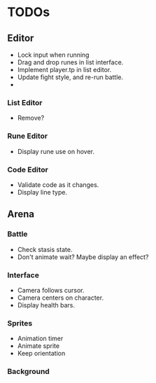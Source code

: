# TODOs

## Editor

- Lock input when running
- Drag and drop runes in list interface.
- Implement player.tp in list editor.
- Update fight style, and re-run battle.
- 

### List Editor

- Remove?

### Rune Editor

- Display rune use on hover.

### Code Editor

- Validate code as it changes.
- Display line type.

## Arena

### Battle

- Check stasis state.
- Don't animate wait? Maybe display an effect?

### Interface

- Camera follows cursor.
- Camera centers on character.
- Display health bars.

### Sprites

- Animation timer
- Animate sprite
- Keep orientation

### Background
